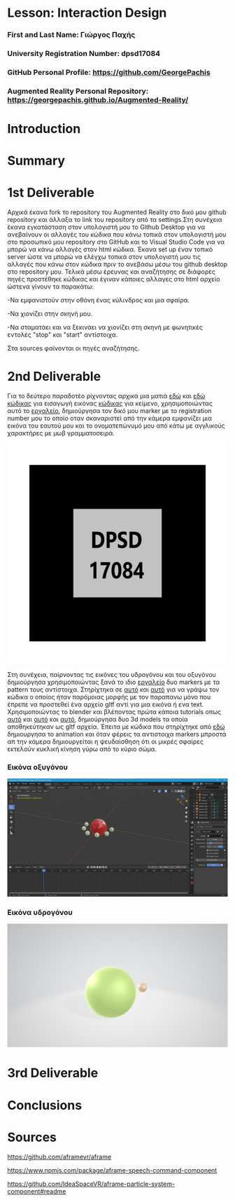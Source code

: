 # Lesson: Interaction Design

### First and Last Name: Γιώργος Παχής
### University Registration Number: dpsd17084
### GitHub Personal Profile: https://github.com/GeorgePachis
### Augmented Reality Personal Repository: https://georgepachis.github.io/Augmented-Reality/

# Introduction
 
# Summary


# 1st Deliverable
Αρχικά έκανα fork το repository του Augmented Reality στο δικό μου github repository και άλλαξα το link του repository από τα settings.Στη συνέχεια έκανα εγκατάσταση στον υπολογιστή μου το Github Desktop για να ανεβαίνουν οι αλλαγές του κώδικα που κάνω τοπικά στον υπολογιστή μου στο προσωπικό μου repository στο GitHub και το Visual Studio Code για να μπορώ να κάνω αλλαγές στον html κώδικα. Έκανα set up έναν τοπικό server ώστε να μπορώ να ελέγχω τοπικά στον υπολογιστή μου τις αλλαγές που κάνω στον κώδικα πριν το ανεβάσω μέσω του github desktop στο repository μου. Τελικά μέσω έρευνας και αναζήτησης σε διάφορες πηγές προστέθηκε κώδικας και έγιναν κάποιες αλλαγες στο html αρχείο ώστενα γίνουν τα παρακάτω:

-Να εμφανιστούν στην οθόνη ένας κύλινδρος και μια σφαίρα.

-Να χιονίζει στην σκηνή μου.

-Να σταματάει και να ξεκινάει να χιονίζει στη σκηνή με φωνητικές εντολές "stop" και "start" αντίστοιχα. 

Στα sources φαίνονται οι πηγές αναζήτησης.

# 2nd Deliverable
Για το δεύτερο παραδοτέο ρίχνοντας αρχικά μια ματιά [εδώ](https://ar-js-org.github.io/AR.js-Docs/marker-based/) και [εδώ](https://medium.com/chialab-open-source/ar-js-the-simpliest-way-to-get-cross-browser-ar-on-the-web-8f670dd45462) [κώδικας](https://aframe.io/docs/1.3.0/primitives/a-image.html) για εισαγωγή εικόνας  [κώδικας](https://aframe.io/docs/1.3.0/components/text.html) για κείμενο, χρησιμοποιώντας αυτό το [εργαλείο](https://ar-js-org.github.io/AR.js/three.js/examples/marker-training/examples/generator.html), δημιούργησα τον δικό μου marker με το registration number μου  το οποίο οταν σκαναριστεί από την κάμερα εμφανίζει μια εικόνα του εαυτού μου και το ονοματεπώνυμό μου από κάτω με αγγλικούς χαρακτήρες με μωβ γραμματοσειρά.

![This is an image](https://github.com/GeorgePachis/Augmented-Reality/blob/main/marker_based/assets/DPSD17084_marker.png)

Στη συνέχεια, παίρνοντας τις εικόνες του υδρογόνου και του οξυγόνου δημιούργησα χρησιμοποιώντας ξανά το ιδιο [εργαλείο](https://ar-js-org.github.io/AR.js/three.js/examples/marker-training/examples/generator.html) δυο markers με τα pattern τους αντίστοιχα. Στηρίχτηκα σε [αυτό](https://aframe.io/docs/1.3.0/components/gltf-model.html) και [αυτό](https://aframe.io/docs/1.3.0/core/asset-management-system.html) για να γράψω τον κώδικα ο οποίος ήταν παρόμοιας μορφής με τον παραπανω μόνο που έπρεπε να προστεθεί ένα αρχείο gltf αντί για μια εικόνα ή ενα text. 
Χρησιμοποιώντας το blender και βλέποντας πρώτα κάποια tutorials οπως [αυτό](https://www.youtube.com/watch?v=pNA8ujgtogM) και [αυτό](https://www.youtube.com/watch?v=E42OxbroToM) και [αυτό](https://www.youtube.com/watch?v=YD6_6WG0dIA), δημιούργησα δυο 3d models τα οποία αποθηκεύτηκαν ως gltf αρχεία. Έπειτα με κώδικα που στηρίχτηκε από [εδώ](https://aframe.io/docs/1.3.0/components/animation.html) δημιουργησα το animation και όταν φέρεις τα αντιστοιχα markers μπροστά απ την κάμερα δημιουργείται η ψευδαίσθηση ότι οι μικρές σφαίρες εκτελούν κυκλική κίνηση γύρω από το κύριο σώμα.

### Εικόνα οξυγόνου 
![This is an image](https://github.com/GeorgePachis/Augmented-Reality/blob/main/marker_based/assets/oxygen_creation.jpg)

### Εικόνα υδρογόνου 
![This is an image](https://github.com/GeorgePachis/Augmented-Reality/blob/main/marker_based/assets/hydrogen_creation.jpg)

# 3rd Deliverable 


# Conclusions


# Sources

https://github.com/aframevr/aframe

https://www.npmjs.com/package/aframe-speech-command-component

https://github.com/IdeaSpaceVR/aframe-particle-system-component#readme
